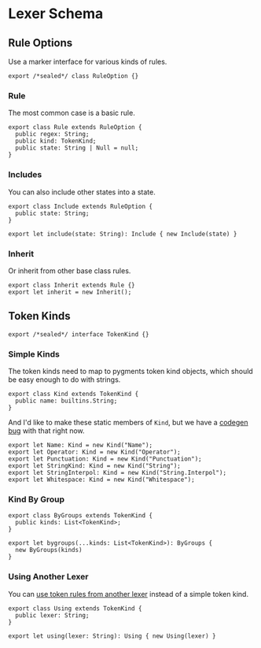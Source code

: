 # Lexer Schema

## Rule Options

Use a marker interface for various kinds of rules.

    export /*sealed*/ class RuleOption {}

### Rule

The most common case is a basic rule.

    export class Rule extends RuleOption {
      public regex: String;
      public kind: TokenKind;
      public state: String | Null = null;
    }

### Includes

You can also include other states into a state.

    export class Include extends RuleOption {
      public state: String;
    }

    export let include(state: String): Include { new Include(state) }

### Inherit

Or inherit from other base class rules.

    export class Inherit extends Rule {}
    export let inherit = new Inherit();

## Token Kinds

    export /*sealed*/ interface TokenKind {}

### Simple Kinds

The token kinds need to map to pygments token kind objects, which should be easy
enough to do with strings.

    export class Kind extends TokenKind {
      public name: builtins.String;
    }

And I'd like to make these static members of `Kind`, but we have a
[codegen bug][temp-after-static] with that right now.

    export let Name: Kind = new Kind("Name");
    export let Operator: Kind = new Kind("Operator");
    export let Punctuation: Kind = new Kind("Punctuation");
    export let StringKind: Kind = new Kind("String");
    export let StringInterpol: Kind = new Kind("String.Interpol");
    export let Whitespace: Kind = new Kind("Whitespace");

### Kind By Group

    export class ByGroups extends TokenKind {
      public kinds: List<TokenKind>;
    }

    export let bygroups(...kinds: List<TokenKind>): ByGroups {
      new ByGroups(kinds)
    }

### Using Another Lexer

You can [use token rules from another lexer][using-multiple-lexers] instead of
a simple token kind.

    export class Using extends TokenKind {
      public lexer: String;
    }

    export let using(lexer: String): Using { new Using(lexer) }

[temp-after-static]: https://github.com/temper-lang/temper/issues/1628
[using-multiple-lexers]: https://pygments.org/docs/lexerdevelopment/#using-multiple-lexers

